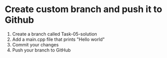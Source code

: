 Create custom branch and push it to Github
==========
1. Create a branch called Task-05-solution
2. Add a main.cpp file that prints "Hello world"
3. Commit your changes
4. Push your branch to GitHub
